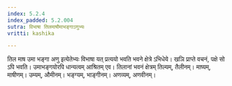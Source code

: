 ```yaml
---
index: 5.2.4
index_padded: 5.2.004
sutra: विभाषा तिलमाषौमाभङ्गाऽणुभ्यः
vritti: kashika

---
```

तिल माष उमा भङ्गा अणु इत्येतेभ्यः विभाषा यत् प्रत्ययो भवति भवने क्षेत्रे ऽभिधेये। खञि प्राप्ते वचनं, पक्षे सो ऽपि भवति। उमाभङ्गयोरपि धान्यत्वम् आश्रितम् एव। तिलानां भवनं क्षेत्रम् तिल्यम्, तैलीनम्। माष्यम्, माषीणम्। उम्यम्, औमीनम्। भङ्ग्यम्, भाङ्गीनम्। अणव्यम्, अणवीनम्।